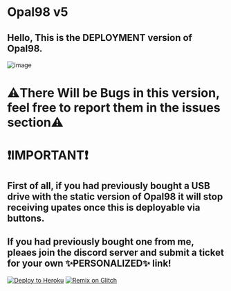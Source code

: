 # Opal98 v5

## Hello, This is the DEPLOYMENT version of Opal98.
![image](https://github.com/opal98/Opal98-app/assets/123478085/455780f6-f06a-4759-a1c3-ef217b674157)
# ⚠️There Will be Bugs in this version, feel free to report them in the issues section⚠️

# ❗IMPORTANT❗
## First of all, if you had previously bought a USB drive with the static version of Opal98 it will stop receiving upates once this is deployable via buttons.
## If you had previously bought one from me, pleaes join the discord server and submit a ticket for your own ✨PERSONALIZED✨ link!
<a target="_blank" href="https://heroku.com/deploy/?template=https://github.com/Opal98/Opal98-app"><img alt="Deploy to Heroku" src="https://binbashbanana.github.io/deploy-buttons/buttons/remade/heroku.svg"></a>   <a target="_blank" href="https://glitch.com/edit/#!/import/github/Opal98/Opal98-app"><img alt="Remix on Glitch" src="https://binbashbanana.github.io/deploy-buttons/buttons/remade/glitch.svg"></a>

